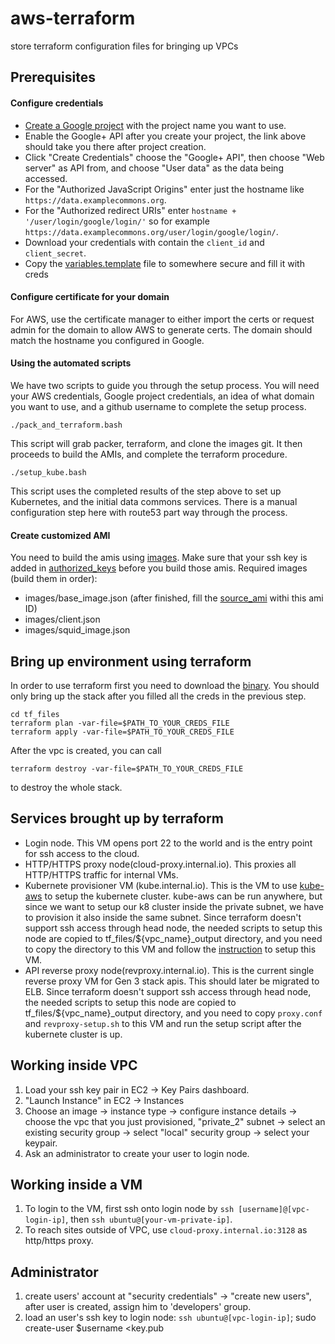 # aws-terraform
store terraform configuration files for bringing up VPCs

## Prerequisites

#### Configure credentials
- [Create a Google project](https://console.developers.google.com/projectcreate?previousPage=%2Fprojectselector%2Fapis%2Fapi%2Fplus.googleapis.com%2Foverview) with the project name you want to use.
- Enable the Google+ API after you create your project, the link above should take you there after project creation.
- Click "Create Credentials" choose the "Google+ API", then choose "Web server" as API from, and choose "User data" as the data being accessed.
- For the "Authorized JavaScript Origins" enter just the hostname like `https://data.examplecommons.org`.
- For the "Authorized redirect URIs" enter `hostname + '/user/login/google/login/'` so for example `https://data.examplecommons.org/user/login/google/login/`.
- Download your credentials with contain the `client_id` and `client_secret`.
- Copy the [variables.template](https://github.com/uc-cdis/cloud-automation/blob/7bfeda73571d2841894470c9fd11027ed8cadd07/tf_files/variables.template) file to somewhere secure and fill it with creds

#### Configure certificate for your domain
For AWS, use the certificate manager to either import the certs or request admin for the domain to allow AWS to generate certs. The domain should match the hostname you configured in Google.

#### Using the automated scripts
We have two scripts to guide you through the setup process. You will need your AWS credentials, Google project credentials, an idea of what domain you want to use, and a github username to complete the setup process.
```
./pack_and_terraform.bash
```
This script will grab packer, terraform, and clone the images git. It then proceeds to build the AMIs, and complete the terraform procedure.
```
./setup_kube.bash
```
This script uses the completed results of the step above to set up Kubernetes, and the initial data commons services. There is a manual configuration step here with route53 part way through the process.

#### Create customized AMI
You need to build the amis using [images](https://github.com/uc-cdis/images). Make sure that your ssh key is added in [authorized_keys](https://github.com/uc-cdis/images/blob/master/configs/authorized_keys) before you build those amis.
Required images (build them in order):
- images/base_image.json (after finished, fill the [source_ami](https://github.com/uc-cdis/images/blob/master/variables.example.json#L4) withi this ami ID)
- images/client.json
- images/squid_image.json


## Bring up environment using terraform
In order to use terraform first you need to download the [binary](https://www.terraform.io/downloads.html). You should only bring up the stack after you filled all the creds in the previous step.

```
cd tf_files
terraform plan -var-file=$PATH_TO_YOUR_CREDS_FILE
terraform apply -var-file=$PATH_TO_YOUR_CREDS_FILE
```

After the vpc is created, you can call
```
terraform destroy -var-file=$PATH_TO_YOUR_CREDS_FILE
```
to destroy the whole stack.

## Services brought up by terraform
- Login node. This VM opens  port 22 to the world and is the entry point for ssh access to the cloud.
- HTTP/HTTPS proxy node(cloud-proxy.internal.io). This proxies all HTTP/HTTPS traffic for internal VMs.
- Kubernete provisioner VM (kube.internal.io). This is the VM to use [kube-aws](https://github.com/kubernetes-incubator/kube-aws) to setup the kubernete cluster. kube-aws can be run anywhere, but since we want to setup our k8 cluster inside the private subnet, we have to provision it also inside the same subnet. Since terraform doesn't support ssh access through head node, the needed scripts to setup this node are copied to tf_files/${vpc_name}_output directory, and you need to copy the directory to this VM and follow the [instruction](https://github.com/uc-cdis/cloud-automation/blob/master/kube/README.md) to setup this VM.
- API reverse proxy node(revproxy.internal.io). This is the current single reverse proxy VM for Gen 3 stack apis. This should later be migrated to ELB. Since terraform doesn't support ssh access through head node, the needed scripts to setup this node are copied to tf_files/${vpc_name}_output directory, and you need to copy `proxy.conf` and `revproxy-setup.sh` to this VM and run the setup script after the kubernete cluster is up.

## Working inside VPC
1. Load your ssh key pair in EC2 -> Key Pairs dashboard.
2. "Launch Instance" in EC2 -> Instances
3. Choose an image -> instance type -> configure instance details -> choose the vpc that you just provisioned, "private_2" subnet -> select an existing security group -> select "local" security group  -> select your keypair.
4. Ask an administrator to create your user to login node.

## Working inside a VM
1. To login to the VM, first ssh onto login node by `ssh [username]@[vpc-login-ip]`, then `ssh ubuntu@[your-vm-private-ip]`.
2. To reach sites outside of VPC, use `cloud-proxy.internal.io:3128` as http/https proxy.

## Administrator
1. create users' account at "security credentials" -> "create new users", after user is created, assign him to 'developers' group.
2. load an user's ssh key to login node: `ssh ubuntu@[vpc-login-ip]`; sudo create-user $username <key.pub
